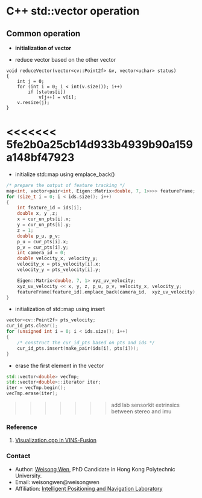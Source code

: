 # C++ std::vector operation

## Common operation
- **initialization of vector**

    
- reduce vector based on the other vector
```
void reduceVector(vector<cv::Point2f> &v, vector<uchar> status)
{
    int j = 0;
    for (int i = 0; i < int(v.size()); i++)
        if (status[i])
            v[j++] = v[i];
    v.resize(j);
}
```
<<<<<<< 5fe2b0a25cb14d933b4939b90a159a148bf47923
=======

- initialize std::map using emplace_back()
```C++
/* prepare the output of feature tracking */
map<int, vector<pair<int, Eigen::Matrix<double, 7, 1>>>> featureFrame;
for (size_t i = 0; i < ids.size(); i++)
{
    int feature_id = ids[i];
    double x, y ,z;
    x = cur_un_pts[i].x;
    y = cur_un_pts[i].y;
    z = 1;
    double p_u, p_v;
    p_u = cur_pts[i].x;
    p_v = cur_pts[i].y;
    int camera_id = 0;
    double velocity_x, velocity_y;
    velocity_x = pts_velocity[i].x;
    velocity_y = pts_velocity[i].y;

    Eigen::Matrix<double, 7, 1> xyz_uv_velocity;
    xyz_uv_velocity << x, y, z, p_u, p_v, velocity_x, velocity_y;
    featureFrame[feature_id].emplace_back(camera_id,  xyz_uv_velocity);
}
```
- initialization of std::map using insert 
```C++
vector<cv::Point2f> pts_velocity;
cur_id_pts.clear();
for (unsigned int i = 0; i < ids.size(); i++)
{
    /* construct the cur_id_pts based on pts and ids */
    cur_id_pts.insert(make_pair(ids[i], pts[i]));
}
```
- erase the first element in the vector
```C++
std::vector<double> vecTmp;
std::vector<double>::iterator iter;
iter = vecTmp.begin();
vecTmp.erase(iter);
```
>>>>>>> add lab sensorkit extrinsics between stereo and imu
### Reference
1. [Visualization.cpp in VINS-Fusion](https://github.com/HKUST-Aerial-Robotics/VINS-Fusion/blob/master/vins_estimator/src/utility/visualization.cpp#L161)
<!-- 2. [Quick Intro to Git and GitHub](https://hplgit.github.io/teamods/bitgit/Langtangen_bitgit_4print.pdf) -->


### Contact
- Author: [Weisong Wen](https://weisongwen.wixsite.com/weisongwen), PhD Candidate in Hong Kong Polytechnic University.
- Email: weisongwen@weisongwen
- Affiliation: [Intelligent Positioning and Navigation Laboratory](https://www.polyu-ipn-lab.com/)